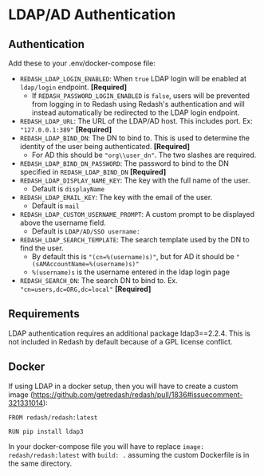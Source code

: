 # LDAP/AD Authentication

## Authentication

Add these to your .env/docker-compose file:

* `REDASH_LDAP_LOGIN_ENABLED`: When `true` LDAP login will be enabled at `ldap/login` endpoint. **[Required]**
	* If `REDASH_PASSWORD_LOGIN_ENABLED` is `false`, users will be prevented from logging in to Redash using Redash's authentication and will instead automatically be redirected to the LDAP login endpoint.
* `REDASH_LDAP_URL`: The URL of the LDAP/AD host. This includes port. Ex: `"127.0.0.1:389"` **[Required]**
* `REDASH_LDAP_BIND_DN`: The DN to bind to. This is used to determine the identity of the user being authenticated. **[Required]**
	* For AD this should be `"org\\user_dn"`. The two slashes are required.
* `REDASH_LDAP_BIND_DN_PASSWORD`: The password to bind to the DN specified in `REDASH_LDAP_BIND_DN` **[Required]**
* `REDASH_LDAP_DISPLAY_NAME_KEY`: The key with the full name of the user.
	* Default is `displayName`
* `REDASH_LDAP_EMAIL_KEY`: The key with the email of the user.
	* Default is `mail`
* `REDASH_LDAP_CUSTOM_USERNAME_PROMPT`: A custom prompt to be displayed above the username field.
	* Default is `LDAP/AD/SSO username:`
* `REDASH_LDAP_SEARCH_TEMPLATE`: The search template used by the DN to find the user. 
	* By default this is `"(cn=%(username)s)"`, but for AD it should be `"(sAMAccountName=%(username)s)"`
	* `%(username)s` is the username entered in the ldap login page
* `REDASH_SEARCH_DN`: The search DN to bind to. Ex. `"cn=users,dc=ORG,dc=local"` **[Required]**

## Requirements

LDAP authentication requires an additional package ldap3==2.2.4. This is not included in Redash by default because of a GPL license conflict. 

## Docker

If using LDAP in a docker setup, then you will have to create a custom image (https://github.com/getredash/redash/pull/1836#issuecomment-321331014):

```
FROM redash/redash:latest

RUN pip install ldap3
```

In your docker-compose file you will have to replace `image: redash/redash:latest` with `build: .` assuming the custom Dockerfile is in the same directory.
